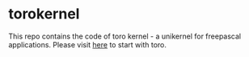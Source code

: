 # torokernel
This repo contains the code of toro kernel - a unikernel for freepascal applications.
Please visit [here](https://github.com/MatiasVara/torokernel/wiki/How-to-compile-and-run-an-example-in-Toro) to start with toro.   


